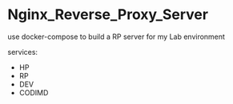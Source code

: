 # Nginx_Reverse_Proxy_Server
use docker-compose to build a RP server for my Lab environment

services:
- HP
- RP
- DEV
- CODIMD
